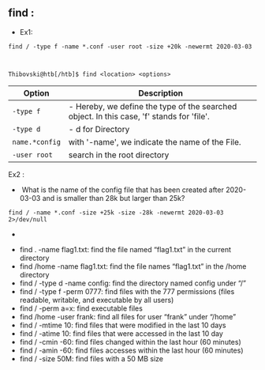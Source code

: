 ## find :

+ Ex1:

```Shell
find / -type f -name *.conf -user root -size +20k -newermt 2020-03-03



Thibovski@htb[/htb]$ find <location> <options>

```


| **Option**         | **Description**                                                                           |
| ------------------ | ----------------------------------------------------------------------------------------- |
| ```-type f```      | - Hereby, we define the type of the searched object. In this case, 'f' stands for 'file'. |
| ```-type d```      | - d for Directory                                                                         |
| ```name.*config``` | with '-name', we indicate the name of the File.                                           |
| ```-user root```   | search in the root directory                                                              |

Ex2 :

-  What is the name of the config file that has been created after 2020-03-03 and is smaller than 28k but larger than 25k?

```Shell
find / -name *.conf -size +25k -size -28k -newermt 2020-03-03 2>/dev/null
```


- 
  ```Shell

-   find . -name flag1.txt: find the file named “flag1.txt” in the current directory
-   find /home -name flag1.txt: find the file names “flag1.txt” in the /home directory
-   find / -type d -name config: find the directory named config under “/”
-   find / -type f -perm 0777: find files with the 777 permissions (files readable, writable, and executable by all users)
-   find / -perm a=x: find executable files
-   find /home -user frank: find all files for user “frank” under “/home”
-   find / -mtime 10: find files that were modified in the last 10 days
-   find / -atime 10: find files that were accessed in the last 10 day
-   find / -cmin -60: find files changed within the last hour (60 minutes)
-   find / -amin -60: find files accesses within the last hour (60 minutes)
-   find / -size 50M: find files with a 50 MB size

```
  